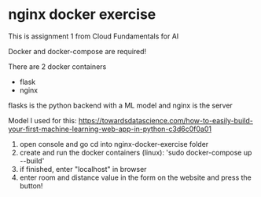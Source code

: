 # nginx docker exercise
 This is assignment 1 from Cloud Fundamentals for AI

Docker and docker-compose are required!

There are 2 docker containers
- flask
- nginx

flasks is the python backend with a ML model and nginx is the server

Model I used for this:
https://towardsdatascience.com/how-to-easily-build-your-first-machine-learning-web-app-in-python-c3d6c0f0a01

1. open console and go cd into nginx-docker-exercise folder
2. create and run the docker containers (linux): 'sudo docker-compose up --build'
3. if finished, enter "localhost" in browser
4. enter room and distance value in the form on the website and press the button!
